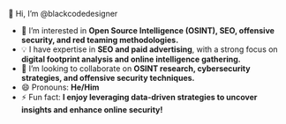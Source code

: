 👋 Hi, I’m @blackcodedesigner  
- 👀 I’m interested in **Open Source Intelligence (OSINT), SEO, offensive security, and red teaming methodologies.**  
- 💡 I have expertise in **SEO and paid advertising**, with a strong focus on **digital footprint analysis and online intelligence gathering.**  
- 💞️ I’m looking to collaborate on **OSINT research, cybersecurity strategies, and offensive security techniques.**  
- 😄 Pronouns: **He/Him**  
- ⚡ Fun fact: **I enjoy leveraging data-driven strategies to uncover insights and enhance online security!**  

<!---
blackcodedesigner/blackcodedesigner is a ✨ special ✨ repository because its `README.md` (this file) appears on your GitHub profile.
You can click the Preview link to take a look at your changes.
--->
